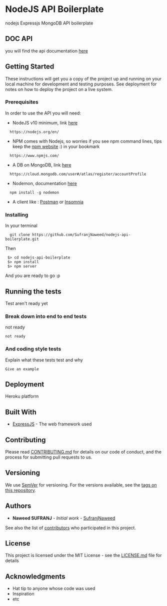 # NodeJS API Boilerplate

nodejs Expressjs MongoDB API boilerplate

## DOC API

you will find the api documentation [here](https://documenter.getpostman.com/view/4377050/SVtPWq6F?version=latest#4be33116-7e7d-4281-8657-da36a2e4d986)

## Getting Started

These instructions will get you a copy of the project up and running on your local machine for development and testing purposes. See deployment for notes on how to deploy the project on a live system.

### Prerequisites

In order to use the API you will need:

- NodeJS v10  minimum, link [here](https://nodejs.org/en/)
```
  https://nodejs.org/en/
```


- NPM comes with Nodejs, so worries if you see npm command lines, tips keep the [npm website](https://www.npmjs.com/) :) in your bookmark
```
  https://www.npmjs.com/
```

- A DB on MongoDB, link [here](https://cloud.mongodb.com/user#/atlas/register/accountProfile)
```
  https://cloud.mongodb.com/user#/atlas/register/accountProfile
```


- Nodemon, documentation [here](https://www.npmjs.com/package/nodemon)
```
  npm install -g nodemon
```
- A client like : [Postman](https://www.getpostman.com/) or [Insomnia](https://insomnia.rest/) 

### Installing

In your terminal

```
  git clone https://github.com/SufranjNaweed/nodejs-api-boilerplate.git
```

Then

```
 $> cd nodejs-api-boilerplate
 $> npm install
 $> npm server
```

And you are ready to go :p

## Running the tests

Test aren't ready yet

### Break down into end to end tests

not ready

```
not ready
```

### And coding style tests

Explain what these tests test and why

```
Give an example
```

## Deployment

Heroku platform

## Built With

* [ExpressJS](https://expressjs.com/fr/) - The web framework used

## Contributing

Please read [CONTRIBUTING.md](https://gist.github.com/PurpleBooth/b24679402957c63ec426) for details on our code of conduct, and the process for submitting pull requests to us.

## Versioning

We use [SemVer](http://semver.org/) for versioning. For the versions available, see the [tags on this repository](https://github.com/your/project/tags). 

## Authors

* **Naweed SUFRANJ** - *Initial work* - [SufranjNaweed](https://github.com/SufranjNaweed)

See also the list of [contributors](https://github.com/your/project/contributors) who participated in this project.

## License

This project is licensed under the MIT License - see the [LICENSE.md](LICENSE.md) file for details

## Acknowledgments

* Hat tip to anyone whose code was used
* Inspiration
* etc

